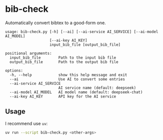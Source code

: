 # bib-check

Automatically convert bibtex to a good-form one.

```
usage: bib-check.py [-h] [--ai] [--ai-service AI_SERVICE] [--ai-model AI_MODEL]
                    [--ai-key AI_KEY]
                    input_bib_file [output_bib_file]

positional arguments:
  input_bib_file        Path to the input bib file
  output_bib_file       Path to the output bib file

options:
  -h, --help            show this help message and exit
  --ai                  Use AI to convert some entries
  --ai-service AI_SERVICE
                        AI service name (default: deepseek)
  --ai-model AI_MODEL   AI model name (default: deepseek-chat)
  --ai-key AI_KEY       API key for the AI service
```

## Usage

I recommend use `uv`:

```bash
uv run --script bib-check.py <other-args>
```
